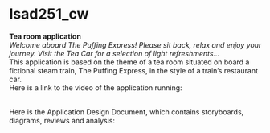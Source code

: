 # Isad251_cw
<b>Tea room application</b>
<br/><em>Welcome aboard The Puffing Express! Please sit back, relax and enjoy your journey. Visit the Tea Car for a selection of light refreshments...</em>
<br/>This application is based on the theme of a tea room situated on board a fictional steam train, The Puffing Express, in the style of a train’s restaurant car. 
<br/>Here is a link to the video of the application running: 

<br/>Here is the Application Design Document, which contains storyboards, diagrams, reviews and analysis:
